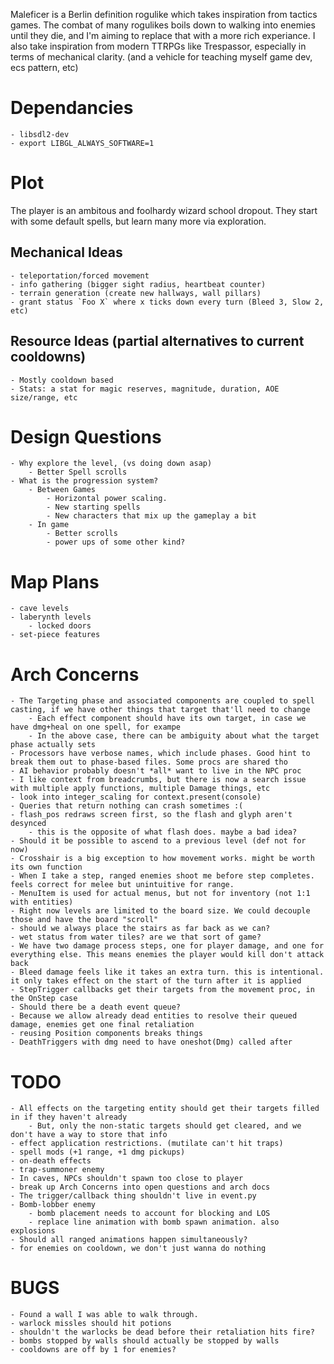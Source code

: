 
Maleficer is a Berlin definition rogulike which takes inspiration from tactics games.
The combat of many rogulikes boils down to walking into enemies until they die, and I'm aiming to replace that with a more rich experiance.
I also take inspiration from modern TTRPGs like Trespassor, especially in terms of mechanical clarity. 
(and a vehicle for teaching myself game dev, ecs pattern, etc)

# Dependancies
	- libsdl2-dev
	- export LIBGL_ALWAYS_SOFTWARE=1

# Plot
The player is an ambitous and foolhardy wizard school dropout. They start with some default spells, but learn many more via exploration.

## Mechanical Ideas
	- teleportation/forced movement
	- info gathering (bigger sight radius, heartbeat counter)
	- terrain generation (create new hallways, wall pillars)
	- grant status `Foo X` where x ticks down every turn (Bleed 3, Slow 2, etc)


## Resource Ideas (partial alternatives to current cooldowns)
	- Mostly cooldown based
	- Stats: a stat for magic reserves, magnitude, duration, AOE size/range, etc

# Design Questions
	- Why explore the level, (vs doing down asap)
		- Better Spell scrolls
	- What is the progression system?
		- Between Games
			- Horizontal power scaling.
			- New starting spells
			- New characters that mix up the gameplay a bit
		- In game
			- Better scrolls
			- power ups of some other kind?

# Map Plans
	- cave levels
	- laberynth levels
		- locked doors
	- set-piece features

# Arch Concerns
	- The Targeting phase and associated components are coupled to spell casting, if we have other things that target that'll need to change
		- Each effect component should have its own target, in case we have dmg+heal on one spell, for exampe
		- In the above case, there can be ambiguity about what the target phase actually sets
	- Processors have verbose names, which include phases. Good hint to break them out to phase-based files. Some procs are shared tho
	- AI behavior probably doesn't *all* want to live in the NPC proc
	- I like context from breadcrumbs, but there is now a search issue with multiple apply functions, multiple Damage things, etc
	- look into integer_scaling for context.present(console)
	- Queries that return nothing can crash sometimes :(
	- flash_pos redraws screen first, so the flash and glyph aren't desynced
		- this is the opposite of what flash does. maybe a bad idea?
	- Should it be possible to ascend to a previous level (def not for now)
	- Crosshair is a big exception to how movement works. might be worth its own function
	- When I take a step, ranged enemies shoot me before step completes. feels correct for melee but unintuitive for range.
	- MenuItem is used for actual menus, but not for inventory (not 1:1 with entities)
	- Right now levels are limited to the board size. We could decouple those and have the board "scroll"
	- should we always place the stairs as far back as we can?
	- wet status from water tiles? are we that sort of game?
	- We have two damage process steps, one for player damage, and one for everything else. This means enemies the player would kill don't attack back
	- Bleed damage feels like it takes an extra turn. this is intentional. it only takes effect on the start of the turn after it is applied
	- StepTrigger callbacks get their targets from the movement proc, in the OnStep case
	- Should there be a death event queue?
	- Because we allow already dead entities to resolve their queued damage, enemies get one final retaliation
	- reusing Position components breaks things
	- DeathTriggers with dmg need to have oneshot(Dmg) called after
# TODO
	- All effects on the targeting entity should get their targets filled in if they haven't already
		- But, only the non-static targets should get cleared, and we don't have a way to store that info
	- effect application restrictions. (mutilate can't hit traps)
	- spell mods (+1 range, +1 dmg pickups)
	- on-death effects
	- trap-summoner enemy
	- In caves, NPCs shouldn't spawn too close to player
	- break up Arch Concerns into open questions and arch docs
	- The trigger/callback thing shouldn't live in event.py
	- Bomb-lobber enemy
		- bomb placement needs to account for blocking and LOS
		- replace line animation with bomb spawn animation. also explosions
	- Should all ranged animations happen simultaneously?
	- for enemies on cooldown, we don't just wanna do nothing
# BUGS
	- Found a wall I was able to walk through.
	- warlock missles should hit potions
	- shouldn't the warlocks be dead before their retaliation hits fire?
	- bombs stopped by walls should actually be stopped by walls
	- cooldowns are off by 1 for enemies?
